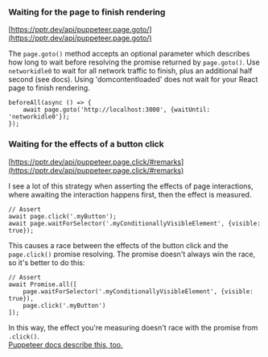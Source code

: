 ### Waiting for the page to finish rendering
[https://pptr.dev/api/puppeteer.page.goto/](https://pptr.dev/api/puppeteer.page.goto/)

The `page.goto()` method accepts an optional parameter which describes how long to wait before resolving the promise returned by `page.goto()`.
Use `networkidle0` to wait for all network traffic to finish, plus an additional half second (see docs). Using 'domcontentloaded' does not wait for your React page to finish rendering.

```
beforeAll(async () => {
	await page.goto('http://localhost:3000', {waitUntil: 'networkidle0'});
});
```

### Waiting for the effects of a button click
[https://pptr.dev/api/puppeteer.page.click/#remarks](https://pptr.dev/api/puppeteer.page.click/#remarks)

I see a lot of this strategy when asserting the effects of page interactions, where awaiting the interaction happens first, then the effect is measured.
```
// Assert
await page.click('.myButton');
await page.waitForSelector('.myConditionallyVisibleElement', {visible: true});
```

This causes a race between the effects of the button click and the `page.click()` promise resolving. The promise doesn't always win the race, so it's better to do this:
```
// Assert
await Promise.all([
	page.waitForSelector('.myConditionallyVisibleElement', {visible: true}),
	page.click('.myButton')
]);
```
In this way, the effect you're measuring doesn't race with the promise from `.click()`.   
[Puppeteer docs describe this, too.](https://pptr.dev/api/puppeteer.page.click/#remarks)


